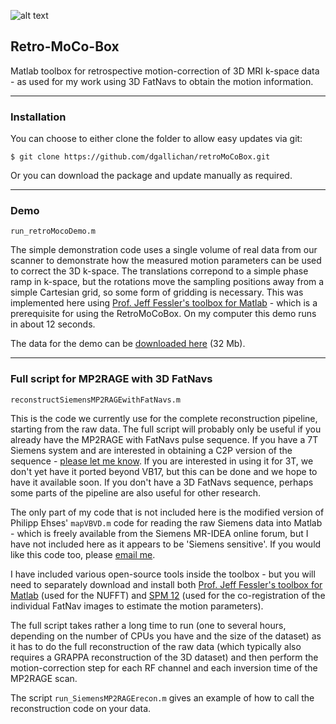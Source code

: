 
![alt text](https://github.com/dgallichan/retroMoCoBox/blob/master/images/retroMocoBox_logo_small.png?raw=true "Retro MocoBox Logo") 

## Retro-MoCo-Box


Matlab toolbox for retrospective motion-correction of 3D MRI k-space data - as used for my work using 3D FatNavs to obtain the motion information.

---

### Installation

You can choose to either clone the folder to allow easy updates via git:

```
$ git clone https://github.com/dgallichan/retroMoCoBox.git
```

Or you can download the package and update manually as required.

---

### Demo

`run_retroMocoDemo.m`

The simple demonstration code  uses a single volume of real data from our scanner to demonstrate how the measured motion parameters can be used to correct the 3D k-space. The translations correpond to a simple phase ramp in k-space, but the rotations move the sampling positions away from a simple Cartesian grid, so some form of gridding is necessary. This was implemented here using [Prof. Jeff Fessler's toolbox for Matlab](http://web.eecs.umich.edu/~fessler/code/index.html) - which is a prerequisite for using the RetroMoCoBox. On my computer this demo runs in about 12 seconds.

The data for the demo can be [downloaded here]() (32 Mb).

---

### Full script for MP2RAGE with 3D FatNavs

`reconstructSiemensMP2RAGEwithFatNavs.m`

This is the code we currently use for the complete reconstruction pipeline, starting from the raw data. The full script will probably only be useful if you already have the MP2RAGE with FatNavs pulse sequence. If you have a 7T Siemens system and are interested in obtaining a C2P version of the sequence - [please let me know](daniel.gallichan@epfl.ch). If you are interested in using it for 3T, we don't yet have it ported beyond VB17, but this can be done and we hope to have it available soon. If you don't have a 3D FatNavs sequence, perhaps some parts of the pipeline are also useful for other research. 

The only part of my code that is not included here is the modified version of Philipp Ehses' `mapVBVD.m` code for reading the raw Siemens data into Matlab - which is freely available from the Siemens MR-IDEA online forum, but I have not included here as it appears to be 'Siemens sensitive'. If you would like this code too, please [email me](daniel.gallichan@epfl.ch).

I have included various open-source tools inside the toolbox - but  you will need to separately download and install both [Prof. Jeff Fessler's toolbox for Matlab](http://web.eecs.umich.edu/~fessler/code/index.html) (used for the NUFFT) and [SPM 12](http://www.fil.ion.ucl.ac.uk/spm/software/spm12/) (used for the co-registration of the individual FatNav images to estimate the motion parameters).

The full script takes rather a long time to run (one to several hours, depending on the number of CPUs you have and the size of the dataset) as it has to do the full reconstruction of the raw data (which typically also requires a GRAPPA reconstruction of the 3D dataset) and then perform the motion-correction step for each RF channel and each inversion time of the MP2RAGE scan. 

The script `run_SiemensMP2RAGErecon.m` gives an example of how to call the reconstruction code on your data.

